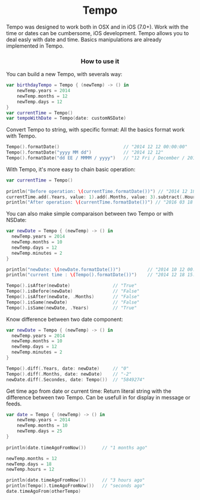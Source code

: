 <h1 align="center"> Tempo </h1>

Tempo was designed to work both in OSX and in iOS (7.0+).
Work with the time or dates can be cumbersome, iOS development. Tempo allows you to deal easly with date and time.
Basics manipulations are already implemented in Tempo.

<h3 align="center"> How to use it </h3>

You can build a new Tempo, with severals way:

```Swift
var birthdayTempo = Tempo { (newTemp) -> () in
    newTemp.years = 2014
    newTemp.months = 12
    newTemp.days = 12
}
var currentTime = Tempo()
var tempoWithDate = Tempo(date: customNSDate)
```

Convert Tempo to string, with specific format:
All the basics format work with Tempo.

```Swift
Tempo().formatDate()                        // "2014 12 12 00:00:00"
Tempo().formatDate("yyyy MM dd")            // "2014 12 12"
Tempo().formatDate("dd EE / MMMM / yyyy")   // "12 Fri / December / 2014"
```

With Tempo, it's more easy to chain basic operation:

```Swift
var currentTime = Tempo()
        
println("Before operation: \(currentTime.formatDate())") // "2014 12 18 15:28:12"
currentTime.add(.Years, value: 1).add(.Months, value: 3).subtract(.Hours, value: 3).subtract(.Minutes, value: 80)
println("After operation: \(currentTime.formatDate())") // "2016 03 18 11:08:12"
```

You can also make simple comparaison between two Tempo or with NSDate:

```Swift
var newDate = Tempo { (newTemp) -> () in
  newTemp.years = 2014
  newTemp.months = 10
  newTemp.days = 12
  newTemp.minutes = 2
}

println("newDate: \(newDate.formatDate())")          // "2014 10 12 00:02:00"
println("current time : \(Tempo().formatDate())")    // "2014 12 18 15:40:11"

Tempo().isAfter(newDate)                // "True"
Tempo().isBefore(newDate)               // "False"
Tempo().isAfter(newDate, .Months)       // "False"
Tempo().isSame(newDate)                 // "False"
Tempo().isSame(newDate, .Years)         // "True"
```

Know difference between two date component:

```Swift
var newDate = Tempo { (newTemp) -> () in
  newTemp.years = 2014
  newTemp.months = 10
  newTemp.days = 12
  newTemp.minutes = 2
}

Tempo().diff(.Years, date: newDate)     // "0"
Tempo().diff(.Months, date: newDate)    // "-2"
newDate.diff(.Secondes, date: Tempo())  // "5849274"
```

Get time ago from date or current time:
Return literal string with the difference between two Tempo. Can be usefull in for display in message or feeds.

```Swift
var date = Tempo { (newTemp) -> () in
    newTemp.years = 2014
    newTemp.months = 10
    newTemp.days = 25
}
        
println(date.timeAgoFromNow())      // "1 months ago"

newTemp.months = 12
newTemp.days = 18
newTemp.hours = 12

println(date.timeAgoFromNow())      // "3 hours ago"
println(Tempo().timeAgoFromNow())   // "seconds ago"
date.timeAgoFrom(otherTempo)
```
